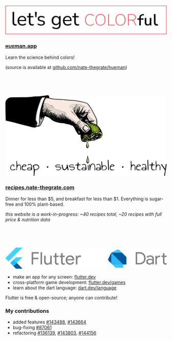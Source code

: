 ![let's get colorful!](https://raw.githubusercontent.com/nate-thegrate/hueman/7971f1d1713c73376cd22b67e613f44b61d93285/.github/get-colorful.gif)

### [ʜᴜᴇman.app](https://hue-man.app)

Learn the science behind colors!

(source is available at [github.com/nate-thegrate/hueman](https://github.com/nate-thegrate/hueman))

<br><br><br>

![cheap • sustainable • healthy](https://raw.githubusercontent.com/nate-thegrate/vegan-chef/06a28b9ec52549f6e3f14663fee4a49029cd6893/main-logo.png)

### [recipes.nate-thegrate.com](https://recipes.nate-thegrate.com/)

Dinner for less than $5, and breakfast for less than $1. Everything is sugar-free and 100% plant-based.

*this website is a work-in-progress: ~40 recipes total, ~20 recipes with full price & nutrition data*

<br><br><br>

![Dart & Flutter](./flutter-dart-logos.png)

- make an app for any screen: [flutter.dev](https://flutter.dev)
- cross-platform game development: [flutter.dev/games](https://flutter.dev/games)
- learn about the dart language: [dart.dev/language](https://dart.dev/language)

Flutter is free & open-source; anyone can contribute!

### My contributions

- added features [#143488](https://github.com/flutter/flutter/issues/143488), [#143664](https://github.com/flutter/flutter/issues/143664)
- bug-fixing [#87061](https://github.com/flutter/flutter/issues/87061)
- refactoring [#136139](https://github.com/flutter/flutter/issues/136139), [#143803](https://github.com/flutter/flutter/issues/143803), [#144156](https://github.com/flutter/flutter/issues/144156)
